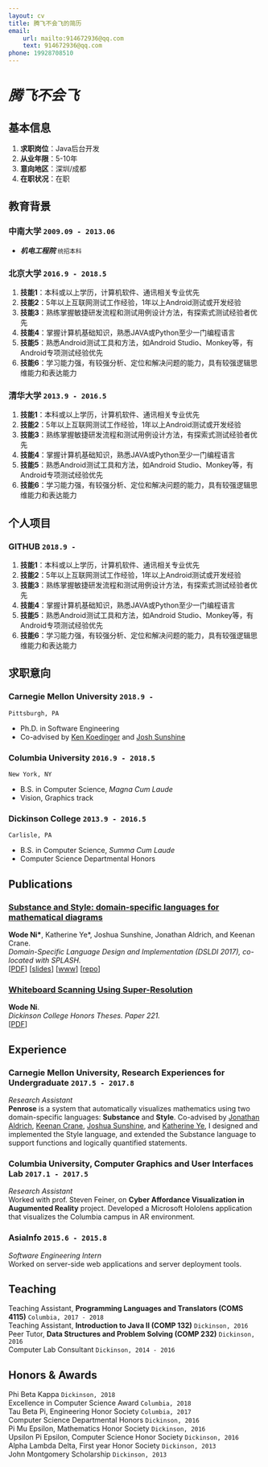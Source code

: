 ```yaml
---
layout: cv
title: 腾飞不会飞的简历
email: 
    url: mailto:914672936@qq.com
    text: 914672936@qq.com
phone: 19928708510
---
```

# ___腾飞不会飞___


## 基本信息

1. __求职岗位__：Java后台开发
2. __从业年限__：5-10年
3. __意向地区__：深圳/成都
4. __在职状况__：在职


## 教育背景

### __中南大学__  `2009.09 - 2013.06`
- ___机电工程院___  `统招本科`

### __北京大学__ `2016.9 - 2018.5`

1. __技能1__：本科或以上学历，计算机软件、通讯相关专业优先
2. __技能2__：5年以上互联网测试工作经验，1年以上Android测试或开发经验
3. __技能3__：熟练掌握敏捷研发流程和测试用例设计方法，有探索式测试经验者优先
4. __技能4__：掌握计算机基础知识，熟悉JAVA或Python至少一门编程语言
5. __技能5__：熟悉Android测试工具和方法，如Android Studio、Monkey等，有Android专项测试经验优先
6. __技能6__：学习能力强，有较强分析、定位和解决问题的能力，具有较强逻辑思维能力和表达能力

### __清华大学__ `2013.9 - 2016.5`

1. __技能1__：本科或以上学历，计算机软件、通讯相关专业优先
2. __技能2__：5年以上互联网测试工作经验，1年以上Android测试或开发经验
3. __技能3__：熟练掌握敏捷研发流程和测试用例设计方法，有探索式测试经验者优先
4. __技能4__：掌握计算机基础知识，熟悉JAVA或Python至少一门编程语言
5. __技能5__：熟悉Android测试工具和方法，如Android Studio、Monkey等，有Android专项测试经验优先
6. __技能6__：学习能力强，有较强分析、定位和解决问题的能力，具有较强逻辑思维能力和表达能力

## 个人项目

### __GITHUB__ `2018.9 -`

1. __技能1__：本科或以上学历，计算机软件、通讯相关专业优先
2. __技能2__：5年以上互联网测试工作经验，1年以上Android测试或开发经验
3. __技能3__：熟练掌握敏捷研发流程和测试用例设计方法，有探索式测试经验者优先
4. __技能4__：掌握计算机基础知识，熟悉JAVA或Python至少一门编程语言
5. __技能5__：熟悉Android测试工具和方法，如Android Studio、Monkey等，有Android专项测试经验优先
6. __技能6__：学习能力强，有较强分析、定位和解决问题的能力，具有较强逻辑思维能力和表达能力


## 求职意向

### __Carnegie Mellon University__ `2018.9 -`
```
Pittsburgh, PA
```
- Ph.D. in Software Engineering
- Co-advised by [Ken Koedinger](http://pact.cs.cmu.edu/koedinger.html) and [Josh Sunshine](http://www.cs.cmu.edu/~jssunshi/)

### __Columbia University__ `2016.9 - 2018.5`
```
New York, NY
```
- B.S. in Computer Science, _Magna Cum Laude_
- Vision, Graphics track

### __Dickinson College__ `2013.9 - 2016.5`
```
Carlisle, PA
```
- B.S. in Computer Science, _Summa Cum Laude_
- Computer Science Departmental Honors

## Publications

### [__Substance and Style: domain-specific languages for mathematical diagrams__](https://2017.splashcon.org/event/dsldi-2017-substance-and-style-domain-specific-languages-for-mathematical-diagrams)
__Wode Ni\*__, Katherine Ye\*, Joshua Sunshine, Jonathan Aldrich, and Keenan Crane.<br>  _Domain-Specific Language Design and Implementation (DSLDI 2017),  co-located with SPLASH._ <br>
[[PDF](assets/dsldi.pdf)]
[[slides](assets/dsldi-presentation.pdf)]
[[www](http://penrose.ink)]
[[repo](https://github.com/penrose/penrose)]

### [__Whiteboard Scanning Using Super-Resolution__](http://scholar.dickinson.edu/student_honors/221/)
__Wode Ni__.<br> _Dickinson College Honors Theses. Paper 221._<br>
[[PDF](assets/superres.pdf)]

## Experience

### __Carnegie Mellon University, Research Experiences for Undergraduate__  `2017.5 - 2017.8`
_Research Assistant_<br>
__Penrose__ is a system that automatically visualizes mathematics using two domain-specific languages: __Substance__ and __Style__. Co-advised by [Jonathan Aldrich](https://www.cs.cmu.edu/~./aldrich/), [Keenan Crane](https://www.cs.cmu.edu/~kmcrane/), [Joshua Sunshine](http://www.cs.cmu.edu/~jssunshi/), and [Katherine Ye](https://www.cs.cmu.edu/~kqy/), I designed and implemented the Style language, and extended the Substance language to support functions and logically quantified statements.

### __Columbia University, Computer Graphics and User Interfaces Lab__ `2017.1 - 2017.5`
_Research Assistant_<br>
Worked with prof. Steven Feiner, on __Cyber Affordance Visualization in Augumented Reality__ project. Developed a Microsoft Hololens application that visualizes the Columbia campus in AR environment.

### __AsiaInfo__ `2015.6 - 2015.8`
_Software Engineering Intern_<br>
Worked on server-side web applications and server deployment tools.


## Teaching

Teaching Assistant, __Programming Languages and Translators (COMS 4115)__ `Columbia, 2017 - 2018` <br>
Teaching Assistant, __Introduction to Java II (COMP 132)__ `Dickinson, 2016` <br>
Peer Tutor, __Data Structures and Problem Solving (COMP 232)__ `Dickinson, 2016` <br>
Computer Lab Consultant `Dickinson, 2014 - 2016` <br>


## Honors & Awards

Phi Beta Kappa `Dickinson, 2018` <br>
Excellence in Computer Science Award `Columbia, 2018` <br>
Tau Beta Pi, Engineering Honor Society `Columbia, 2017` <br>
Computer Science Departmental Honors `Dickinson, 2016` <br>
Pi Mu Epsilon, Mathematics Honor Society `Dickinson, 2016` <br>
Upsilon Pi Epsilon, Computer Science Honor Society  `Dickinson, 2016` <br>
Alpha Lambda Delta, First year Honor Society `Dickinson, 2013`<br>
John Montgomery Scholarship `Dickinson, 2013` <br>
